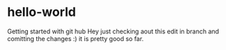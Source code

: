 # hello-world
Getting started with git hub
Hey just checking aout this edit in branch and comitting the changes :)
it is pretty good so far.

